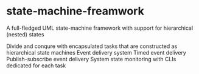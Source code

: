 # state-machine-freamwork
A full-fledged UML state-machine framework with support for hierarchical (nested) states

Divide and conqure with encapsulated tasks that are constructed as hierarchical state machines
Event delivery system
Timed event delivery
Publish-subscribe event delivery
System state monitoring with CLIs dedicated for each task

